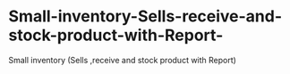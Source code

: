 # Small-inventory-Sells-receive-and-stock-product-with-Report-
Small inventory (Sells ,receive and stock  product  with Report)
